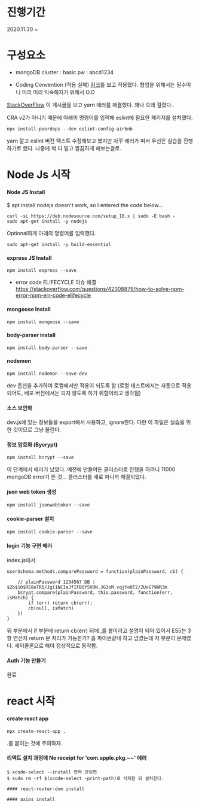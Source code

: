 # 진행기간
2020.11.30 ~ 

# 구성요소
- mongoDB
cluster : basic
pw : abcd1234

- Coding Convention (적용 실패)
[링크](https://velog.io/@velopert/eslint-and-prettier-in-react)를 보고 적용했다.
협업을 위해서는 필수이니 미리 미리 익숙해지기 위해서 O.O

[StackOverFlow](https://stackoverflow.com/questions/46013544/yarn-install-command-error-no-such-file-or-directory-install)
이 게시글을 보고 yarn 에러를 해결했다. 꽤나 오래 걸렸다..

CRA v2가 아니기 때문에 아래의 명령어를 입력해 eslint에 필요한 패키지를 설치했다.
```
npx install-peerdeps --dev eslint-config-airbnb
```
yarn 깔고 eslint 버전 텍스트 수정해보고 했지만 자꾸 에러가 떠서 우선은 실습을 진행하기로 했다.
나중에 싹 다 밀고 깔끔하게 해보는걸로.

# Node Js 시작

#### Node JS Install
$ apt install nodejs doesn't work, so I entered the code below...
```
curl -sL https://deb.nodesource.com/setup_10.x | sudo -E bash -
sudo apt-get install -y nodejs
```
Optional하게 아래의 명령어를 입력했다.
```
sudo apt-get install -y build-essential
```

#### express JS Install
```
npm install express --save
```

- error code ELIFECYCLE 이슈 해결
https://stackoverflow.com/questions/42308879/how-to-solve-npm-error-npm-err-code-elifecycle

#### mongoose Install
```
npm install mongoose --save
```

#### body-parser install
```
npm install body-parser --save
```

#### nodemon
```
npm install nodemon --save-dev
```
dev 옵션을 추가하여 로컬에서만 적용이 되도록 함 (로컬 테스트에서는 자동으로 적용되어도, 배포 버전에서는 되지 않도록 하기 위함이라고 생각됨)

#### 소스 보안화
dev.js에 있는 정보들을 export해서 사용하고, ignore한다.
다만 이 파일은 실습을 위한 것이므로 그냥 올린다.

#### 정보 암호화 (Bycrypt)
```
npm install bcrypt --save
```
이 단계에서 에러가 났었다. 예전에 만들어둔 클러스터로 진행을 하려니 11000 mongoDB error가 뜬 것...
클러스터를 새로 파니까 해결되었다.

#### json web token 생성
```
npm install jsonwebtoken --save
```

#### cookie-parser 설치
```
npm install cookie-parser --save
```

#### login 기능 구현 에러

index.js에서 
```
userSchema.methods.comparePassword = function(plainPassword, cb) {
    
    // plainPassword 1234567 DB : $2b$10$RE8oTRI/Jgi1NCIaJfIFBOYSV0N.JG3oM.vqjYo0T2/2UoG79HR3m
    bcrypt.compare(plainPassword, this.password, function(err, isMatch) {
        if (err) return cb(err);
        cb(null, isMatch)
    })
}
```
위 부분에서 if 부분에 return cb(err) 뒤에 ,를 붙이라고 설명이 되어 있어서 
ES5는 3항 연산자 return 문 처리가 가능한가? 흠 파이썬같네 하고 넘겼는데 저 부분이 문제였다.
세미콜론으로 해야 정상적으로 동작함.

#### Auth 기능 만들기
완료

# react 시작

#### create react app
```
npx create-react-app .
```
.를 붙이는 것에 주의하자.

#### 리액트 설치 과정에 No receipt for 'com.apple.pkg.~~' 에러
```
$ xcode-select --install 만약 안되면
$ sudo rm -rf $(xcode-select -print-path)로 삭제한 뒤 설치한다.

#### react-router-dom install

#### axios install